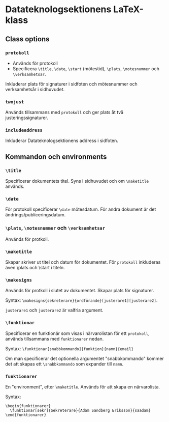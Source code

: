 Datateknologsektionens LaTeX-klass
==================================

Class options
-------------

### `protokoll`

* Används för protokoll
* Specificera `\title`, `\date`, `\start` (mötestid), `\plats`, `\motesnummer` och `\verksamhetsar`.

Inkluderar plats för signaturer i sidfoten och mötesnummer och verksamhetsår i sidhuvudet.

### `twojust`

Används tillsammans med `protokoll` och ger plats åt två justeringssignaturer.

### `includeaddress`

Inkluderar Datateknologsektionens address i sidfoten.

Kommandon och environments
--------------------------

### `\title`

Specificerar dokumentets titel. Syns i sidhuvudet och om `\maketitle` används.

### `\date`

För protokoll specificerar `\date` mötesdatum. För andra dokument är det ändrings/publiceringsdatum.

### `\plats`, `\motesnummer` och `\verksamhetsar`

Används för protkoll.

### `\maketitle`

Skapar skriver ut titel och datum för dokumentet. För `protokoll` inkluderas
även \plats och \start i titeln.

### `\makesigns`

Används för protkoll i slutet av dokumentet. Skapar plats för signaturer.

Syntax: `\makesigns{sekreterare}{ordförande}[justerare1][justerare2]`.

`justerare1` och `justerare2` är valfria argument.

### `\funktionar`

Specificerar en funktionär som visas i närvarolistan för ett `protokoll`, används tillsammans med `funktionarer` nedan.

Syntax: `\funktionar[snabbkommando]{funktion}{namn}{email}`

Om man specificerar det optionella argumentet "snabbkommando" kommer det att skapas ett `\snabbkommando` som expander till `namn`.

### `funktionarer`

En "environment", efter `\maketitle`. Används för att skapa en närvarolista.

Syntax:

    \begin{funktionarer}
      \funktionar[sekr]{Sekreterare}{Adam Sandberg Eriksson}{saadam}
    \end{funktionarer}
